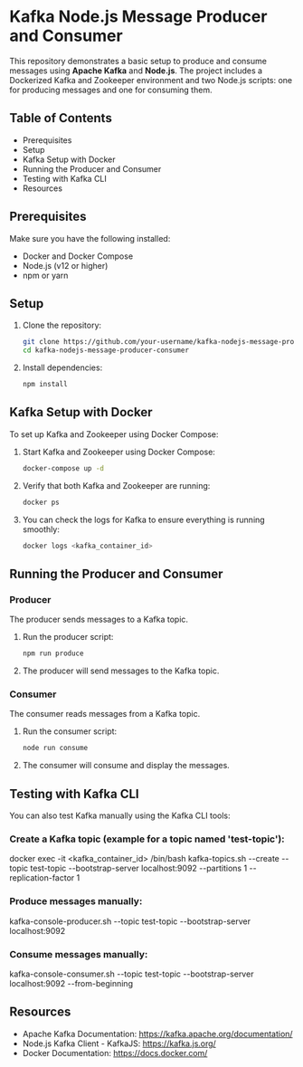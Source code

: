 # Kafka Node.js Message Producer and Consumer

This repository demonstrates a basic setup to produce and consume messages using **Apache Kafka** and **Node.js**. The project includes a Dockerized Kafka and Zookeeper environment and two Node.js scripts: one for producing messages and one for consuming them.

## Table of Contents

- Prerequisites
- Setup
- Kafka Setup with Docker
- Running the Producer and Consumer
- Testing with Kafka CLI
- Resources

## Prerequisites

Make sure you have the following installed:

- Docker and Docker Compose
- Node.js (v12 or higher)
- npm or yarn

## Setup

1. Clone the repository:
    ```bash
   git clone https://github.com/your-username/kafka-nodejs-message-producer-consumer.git
   cd kafka-nodejs-message-producer-consumer

2. Install dependencies:

    ```bash
   npm install
   ```

## Kafka Setup with Docker

To set up Kafka and Zookeeper using Docker Compose:

1. Start Kafka and Zookeeper using Docker Compose:
    ```bash
   docker-compose up -d

2. Verify that both Kafka and Zookeeper are running:
   ```bash
   docker ps

3. You can check the logs for Kafka to ensure everything is running smoothly:
    ```bash
   docker logs <kafka_container_id>

## Running the Producer and Consumer

### Producer

The producer sends messages to a Kafka topic.

1. Run the producer script:
    ```bash
   npm run produce

2. The producer will send messages to the Kafka topic.

### Consumer

The consumer reads messages from a Kafka topic.

1. Run the consumer script:
    ```bash
   node run consume

2. The consumer will consume and display the messages.

## Testing with Kafka CLI

You can also test Kafka manually using the Kafka CLI tools:

### Create a Kafka topic (example for a topic named 'test-topic'):
    
   docker exec -it <kafka_container_id> /bin/bash
   kafka-topics.sh --create --topic test-topic --bootstrap-server localhost:9092 --partitions 1 --replication-factor 1

### Produce messages manually:

   kafka-console-producer.sh --topic test-topic --bootstrap-server localhost:9092

### Consume messages manually:

   kafka-console-consumer.sh --topic test-topic --bootstrap-server localhost:9092 --from-beginning

## Resources

- Apache Kafka Documentation: https://kafka.apache.org/documentation/
- Node.js Kafka Client - KafkaJS: https://kafka.js.org/
- Docker Documentation: https://docs.docker.com/
